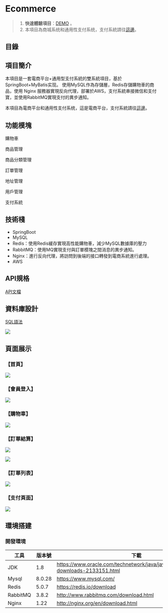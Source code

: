 # Ecommerce

> 1. **快速體驗項目**：[DEMO](http://ec2-54-215-191-12.us-west-1.compute.amazonaws.com/) 。
> 2.  本項目為商城系统和通用性支付系统，支付系統請往[這邊](https://github.com/karenchuu/pay)。



##  目錄



## 項目簡介

本項目是一套電商平台+通用型支付系統的雙系統項目，基於SpringBoot+MyBatis实现。
使用MySQL作為存儲層，Redis存儲購物車的商品，使用 Nginx 服務器實現反向代理，部署於AWS，支付系統串接微信和支付寶，並使用RabbitMQ實現支付的異步通知。

本項目為電商平台和通用性支付系统，這是電商平台，支付系統請往[這邊](https://github.com/karenchuu/pay)。

## 功能模塊

購物車

商品管理

商品分類管理

訂單管理

地址管理

用戶管理

支付系統



## 技術棧

* SpringBoot
* MySQL
* Redis：使用Redis緩存實現高性能購物車，減少MySQL數據庫的壓力
* RabbitMQ：使用MQ實現支付與訂單模塊之間消息的異步通知。
* Nginx：進行反向代理，將訪問到後端的接口轉發到電商系統進行處理。
* AWS



## API規格

[API文檔](https://github.com/karenchuu/Ecommerce/tree/main/docs/api)

## 資料庫設計

[SQL語法](https://github.com/karenchuu/Ecommerce/tree/main/docs/sql)

![](https://github.com/karenchuu/Ecommerce/blob/main/docs/imgs/%E8%B3%87%E6%96%99%E5%BA%ABER%E5%9C%96.jpg)

## 頁面展示

### 【首頁】

![](https://raw.githubusercontent.com/karenchuu/oss/main/202208010025853.png)



### 【會員登入】

![](https://raw.githubusercontent.com/karenchuu/oss/main/202208010023849.png)

### 【購物車】

![](https://raw.githubusercontent.com/karenchuu/oss/main/202208010028368.png)

### 【訂單結算】

![](https://raw.githubusercontent.com/karenchuu/oss/main/202208010029204.png)

![](https://raw.githubusercontent.com/karenchuu/oss/main/202208010029487.png)

### 【訂單列表】

![](https://raw.githubusercontent.com/karenchuu/oss/main/202207272229024.png)

### 【支付頁面】

![](https://raw.githubusercontent.com/karenchuu/oss/main/202207272232977.png)



## 環境搭建

### 開發環境

| 工具     | 版本號   | 下載                                                                                   |
| -------- |-------|--------------------------------------------------------------------------------------|
| JDK      | 1.8   | https://www.oracle.com/technetwork/java/javase/downloads/jdk8-downloads-2133151.html |
| Mysql    | 8.0.28 | https://www.mysql.com/                                                               |
| Redis    | 5.0.7 | https://redis.io/download                                                            |
| RabbitMQ | 3.8.2 | http://www.rabbitmq.com/download.html                                                |
| Nginx    | 1.22  | http://nginx.org/en/download.html                                                    |

